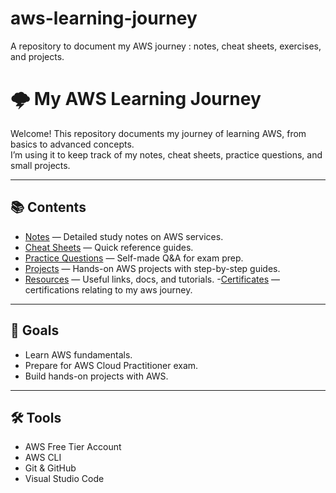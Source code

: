 # aws-learning-journey
A repository to document my AWS journey : notes, cheat sheets, exercises, and projects.
# 🌩️ My AWS Learning Journey

Welcome! This repository documents my journey of learning AWS, from basics to advanced concepts.  
I’m using it to keep track of my notes, cheat sheets, practice questions, and small projects.

---

## 📚 Contents
- [Notes](./notes) — Detailed study notes on AWS services.
- [Cheat Sheets](./cheat-sheets) — Quick reference guides.
- [Practice Questions](./practice-questions) — Self-made Q&A for exam prep.
- [Projects](./projects) — Hands-on AWS projects with step-by-step guides.
- [Resources](./resources) — Useful links, docs, and tutorials.
-[Certificates](./certificates) — certifications relating to my aws journey. 

---

## 🎯 Goals
- Learn AWS fundamentals.
- Prepare for AWS Cloud Practitioner exam.
- Build hands-on projects with AWS.

---

## 🛠️ Tools
- AWS Free Tier Account
- AWS CLI
- Git & GitHub
- Visual Studio Code
